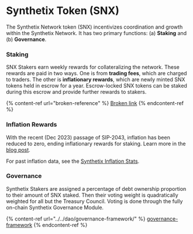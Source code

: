 # Synthetix Token (SNX)

The Synthetix Network token (SNX) incentivizes coordination and growth within the Synthetix Network. It has two primary functions: (a) **Staking** and (b) **Governance**.

### Staking

SNX Stakers earn weekly rewards for collateralizing the network. These rewards are paid in two ways. One is from **trading fees**, which are charged to traders. The other is **inflationary rewards**, which are newly minted SNX tokens held in escrow for a year. Escrow-locked SNX tokens can be staked during this escrow and provide further rewards to stakers.

{% content-ref url="broken-reference" %}
[Broken link](broken-reference)
{% endcontent-ref %}

### Inflation Rewards

With the recent (Dec 2023) passage of SIP-2043, inflation has been reduced to zero, ending inflationary rewards for staking. Learn more in the [blog post](https://blog.synthetix.io/the-end-of-synthetix-token-inflation/).

For past inflation data, see the [Synthetix Inflation Stats](https://flipsidecrypto.xyz/synthquest/q/inflation-table-YVromr).

### Governance

Synthetix Stakers are assigned a percentage of debt ownership proportion to their amount of SNX staked. Then their voting weight is quadratically weighted for all but the Treasury Council. Voting is done through the fully on-chain Synthetix Governance Module.

{% content-ref url="../../dao/governance-framework/" %}
[governance-framework](../../dao/governance-framework/)
{% endcontent-ref %}
